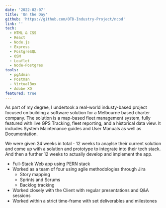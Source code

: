 ```yaml
---
date: '2022-02-07'
title: 'On the Day'
github: 'https://github.com/OTD-Industry-Project/ncod'
link: ''
tech:
  - HTML & CSS
  - React
  - Node.js
  - Express
  - PostgreSQL
  - OSM
  - Leaflet
  - Node-Postgres
tools:
  - pgAdmin
  - Postman
  - VirtualBox
  - Adobe XD
featured: true
---
```


As part of my degree, I undertook a real-world industy-based project focused on building a software solution for a Melbourne based charter company. The solution is a map-based fleet management system, fully featured with live GPS Tracking, fleet reporting, and a historical data view. It includes System Maintenance guides and User Manuals as well as Documentation.

We were given 24 weeks in total - 12 weeks to anaylse their current solution and come up with a solution and prototype to integrate into their tech stack. And then a further 12 weeks to actually develop and implement the app.

- Full-Stack Web app using PERN stack
- Worked as a team of four using agile methodologies through Jira
  - Story mapping
  - Sprints and Scrums
  - Backlog tracking
- Worked closely with the Client with regular presentations and Q&A sessions
- Worked within a strict time-frame with set deliverables and milestones
